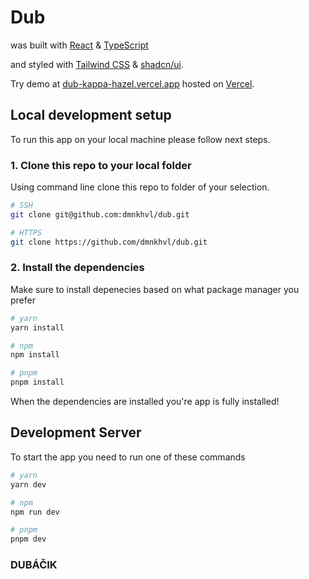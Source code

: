 # Dub

was built with [React](https://react.dev) & [TypeScript](https://www.typescriptlang.org/)

and styled with [Tailwind CSS](https://tailwindcss.com/) & [shadcn/ui](https://ui.shadcn.com/).


Try demo at [dub-kappa-hazel.vercel.app](https://dub-kappa-hazel.vercel.app/) hosted on [Vercel](https://vercel.com/).

## Local development setup
To run this app on your local machine please follow next steps.

### 1. Clone this repo to your local folder 
Using command line clone this repo to folder of your selection.

```bash
# SSH
git clone git@github.com:dmnkhvl/dub.git

# HTTPS
git clone https://github.com/dmnkhvl/dub.git
```


### 2. Install the dependencies
Make sure to install depenecies based on what package manager you prefer 

```bash
# yarn
yarn install

# npm
npm install

# pnpm
pnpm install
```

When the dependencies are installed you're app is fully installed! 


## Development Server


To start the app you need to run one of these commands

```bash
# yarn
yarn dev

# npm
npm run dev

# pnpm
pnpm dev
```

### DUBÁČIK
